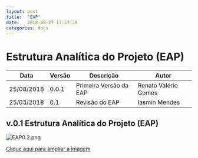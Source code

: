 ```yaml
---
layout: post
title:  "EAP"
date:   2018-08-27 17:57:39
categories: docs
---
```


# Estrutura Analítica do Projeto (EAP)

| Data | Versão | Descrição | Autor |
|----|------|---------|-----|
|25/08/2018|0.0.1|Primeira Versão da EAP|Renato Valério Gomes|
|25/03/2018|0.1|Revisão do EAP|Iasmin Mendes|

## v.0.1 Estrutura Analítica do Projeto (EAP)

![EAP0.2.png](https://github.com/fga-eps-mds/RecomendaFGA/blob/Renato/docs/assets/Eap.png)

[Clique aqui para ampliar a imagem](https://www.draw.io/?lightbox=1&highlight=0000ff&edit=_blank&layers=1&nav=1&title=Eap.html#R7V1bd5u4Fv41eUwXEvfHNJeertWuyUx7emYeCSiOpgS5gNOkv%2F6Iq40NhsbAhrD7kNoyYMy39e2rts7Uy8fnD6GzfvgsPOafUcV7PlOvziilxKbyv2TkJRuRA%2FnIKuRePrYd%2BMJ%2FsXxQyUc33GNR5cBYCD%2Fm6%2BqgK4KAuXFlzAlD8bN62L3wq9%2B6dlbsYOCL6%2FiHo%2F%2FjXvyQjVrU3I7%2Fh%2FHVQ%2FHNxLCzTx6d4uD8l0QPjid%2B7gyp12fqZShEnL16fL5kfvL0iueSnXfT8Gl5YyEL4i4nqKZtEWrp1NY8XbHNcyO%2Fr%2Fil%2BLHMk789fyvC%2BEGsROD419vR96HYBB5LrqjIdw%2Fxoy9fEvmSPfP4753X%2FySHvNPlu39ZHL%2FkwDqbWMih7bU%2FCbHOz7oXQZwfphnJVQLvIgFQvg9EwLKRG%2B77%2BZdnd5%2FccuMDyYcisQld1vAUCqFywhWLG47RSrikoDPxyOLwRZ4TMt%2BJ%2BVP1%2B51c4FblcVtM5Isclo4QEToERsoBRvKJhS9%2FV9%2F%2BUxzZgsNr8R0RPx0Mv%2ByaT46%2Fyb%2FljBp%2BnD%2BNCrDGj40oPjiP0ud0IQ8gdP28%2FVC%2BWiX%2F34ZCPnYhP%2F%2BLufI%2BA8%2B5WTnFteVtZpfPDj4QoaqA%2FHzgMfuydtIn%2FFPSeFVoStpKjo3iUHxnl8IXYXop1aJ3qmGUnxQUqdbgfS9FZudMT2eWp5W398TCmD0fl4RDBPMTVC3n2JdC7%2BTvf24pmxTHPOzQtaUMAHoptgMT63bSVqZs%2FtmkJ63WYdISE2rWUg0B7AHAHStnZAC1gWj3UgSR8LnnnF2qZxdm%2BldNWNhL%2FpSkPDoLSwLUdO81LHznuJan9sPCulJlYVXpyML6ECxM1JFNJzK7Sax3mMQ2mOk0CAkvDj8LDD8d8esBPwKmRMkg8YHlAdigNIcHUG%2B0gjz%2BVGsESd0fnzs%2BXwWZFfTvJor5%2FcuhIVRcKFo7wevNqSt2zwPe0ZbKvqr69XI4%2FSlLsbCIOSULS0UN3UYQVhc3CUxFq6Op6OmDdMLzz0%2B9FTz1LfO5er4Xk9L2pmAmE%2FlJeyCWd%2FFKXFFz9zIxwXwf1UQAewBQBbOdVQsB7ANAMNvZmrrt%2FEe4cgL%2B6yAS%2BTHgLnf8yRjODtOISl9jON87nu3p%2FRjO57SqjM%2B7JogGMZw1G9mhhR3sDuygwXnWCgLYB4AUDMBBUrTLA1AFA5AigH0ACFbZZE%2FdwPoY3IcOk1bLJt6EDtpTR%2B2pMroBYk%2FpmOptI4PC3j3OBmB1cjomC%2FtBEKxmSseYYz8IwiXslamr5NtQeJsJJQWnqYt10NiGjZ5VKw90KVm3DDDLHF2rfhCEW3XQvOxgIkz%2BjTt3PCmk9Zg85msavrbdgLvoaB0nd8sGramlg3hab6oynpgduIEoYIY6wdUNfWEIpqKL%2BxtiXdmehT3WEoZp0K1hmRW6BQ1rkWFK4N%2FUTKVdfGqiwDnVw5TBLxBDwEJ4Mkg51gIxVMAq6mhzcOs0jdnJk1m2EjUsSC1KTy%2FlcuUPZ2FfvrCSnqn4PGDnxa%2FPPpU%2FX%2F%2BtVRLXkSvWk10zMQ1pPKd7hdiShmrk0RpNHpsz3%2BtaIToQlAY52QF4vT%2FWl6SfxpVfWfiYSmtClRd3EtU0s95t9XS99JYP7tgzWJ6I1%2Fkto0m4OvlEUgOlJrL4jUeHS9Ew69QucxRS5Ip7wZxFo4WudslZqHBLXiafs7j4sZGzFovB2qmgzt4fT%2FtMvrLwM3fDRLF8YeFTroREhDJVlSnNPrDaIfXL6ewE60RePN7x5AYK6%2FuKRSx4Ev4Tf5TDaNy0MBoxQKWPLtZl3Jfb1BjfM9zRYTzdeIe13tWpq%2BwrtvZF8gATGUzsfraSTyDtOhyncngVbBzU4W1SBmoYas1dASciZRdBKkvE51FJeD82TpldSMMRbnLMe9XjK9TaLfKmgobBdOwB0BaT0Lo00NLBSqUMrGXuB0GwqJJ2eg80WL%2FtJpRXuQ48pPrjVK%2BBGrAGdkJrJYouJZUGBaN6XIDYD4JgHQG05prYiZj37x33O0Mqb6Py2vVro1G5iUTQSgRdWneZYM15tMn37rpiEQ9WyAPHecAALdPST1cnsJ7DNx4loaNfjrwD5b9RFjQnIcdUY1uqEThsdHr%2BGljw0oAlSt1vSp0GavYYGKxsM3sM2sX%2FAVsTWOw7iQieiCBcuJnOnPk%2FMImHy1PuL%2Fcl3Cbr3%2BsMtUCbFgBNkRqnJ%2BJhJRBL614hc7oOKnPGzGWu4mgh7XUSQXM%2FfQPqchmz9%2FVLlwvl71XyBxtztrDOoM10N7usXjHBnC%2BLIoK9IAjmfFnYQ7gfBMFqfYrbm60Wb1iVmlR%2BfvTknRVloJnBiSr9uFdjFCsKW1X6IMI4d6%2Fm1vFZ7BTydylCNCJbjUjQ2I05dyfmRl4EhaxNyAzQYI059%2BTkJ4HLJtpEzAStpbUGyWO9qWZrltbBEIfbd9zGXHIvCNpgDcSt05fKwdL815DxwEmXtqNF0VJnZ9a1FB%2BP7ue%2BQuezCHgsQifvo5D5S3%2FxyEXJa%2B0TA9pVwZq7i14ree4mQs5rlTxbhZS8gnDRxG02kDp14AczcYmC6YJ%2BIMyK%2FEGM3LkHzGr5f6dfBKqAoy2dFND1JfYg%2ByW%2BKR1gqx0IxILbwXj2xZIsFp6cbSuOHS1bkomwIVF7tJDotPng1Kmen3oreNqSrtQMqv3O3vlnVrcvsIj%2Bztj%2BM6vXz8gpv%2BQexuU9vhL22UfhmBsgv3TiF9AYnD33GNxFiL2ZO0oabMyt3HpjtqKGuwF0EjMbWMxw57w2a4ooXco5Lbh9Sov7mzdVNPUqRtaoYQ2igMbliYqbNbbThtGBNogKFpYpb7D3rf7SXozVBl7L2tjP2tvY75zUVbyOtz9uUbmN0%2FXIdO2UhdHASo2IThHEfkDUwVJpZJhOyUsE0YADURlqV%2FnDxpfL1pu1%2ByCMpzaVue%2BIiyV3nSVvf1EcaM473%2F%2F7rUkeltx1kTzQxXGEDLIm4W0ZKEUPjJaaO7iiO4quQl8gUjAQydwzQFh2d4IaMGHzQuRN5BQw%2FbgnZYSoe2IGWq%2BV0%2BvcxQxTV78jcaAVPKTY9RrXIzSbRrTLXmWQmSvaXId1WgDuk3AdnuxXehtmu0c%2B88eKx7qseBxRjb1EFq3rqjFeRI4OlbJsbAe5KwkOSkJLSrMo9R9BEoaKwV8%2Fr1mYNRe7SHp0JzLgJBygRNVeyYq4ZyFzuYcEsSsWNQ1CJX5jiUVBRRj5aFbvaqeuKBSuoE3DJGlfIII1ei1vsHeC3t0sZ7nEu%2B9WQZcYaYMs03xbfpVGu8xZwBKj4gbRrxrZbAKeu80LdNGrGlUOSJ17PZ5TpQ2ls9GpOkUqaE2QfkSfSh%2BkhcvbMse1TiFTDWzTb6LjQq%2B%2BQISLe2tDxb13N6QrbLWlsu%2B%2BZ0XqMvEjGmeDBTqDpwzwG8a8O8f9Ll96SZ3GBh3sOiVck7ccUwlj3rKdv60u%2FA24%2BkNrLig%2FbS7%2FmVRV3XO3aWuzal3CwmeyWkfoIzpZzbXdv1erchBk4VH8qr3tFicBWs3q6TG5HFvatXJ58eRbbHG4JJWOhfJ9gQi2E1p5g4M6VO10vDCFvO9h1Srk8UoCDWxm0TqTjU4z2aBgM9lAndoXiHDxrcJMQxBPBhEu0myMoVN3i0BQk253VgTd9C7n%2FyFilR5PXdul4rzvwNZtwz6iA2sMVTBQhDAQ5xw%2B2CJro7ke4LRQ1S0L5WPEgNSxzUr7ms%2FybSiSp19%2B9kE%2BtIfPwmPJEf8H)
